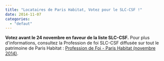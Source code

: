 ```yaml
---
title: "Locataires de Paris Habitat, Votez pour le SLC-CSF !"
date: 2014-11-07
categories: 
  - "defaut"
---
```


**Votez avant le 24 novembre en faveur de la liste SLC-CSF.** Pour plus d'informations, consultez la Profession de foi SLC-CSF diffusée sur tout le patrimoine de Paris Habitat : [Profession de Foi - Paris Habitat (novembre 2014)](http://www3.slc.asso.fr/wp-content/uploads/2014/11/PROFDEFOI_PARISHABITAT.pdf).
